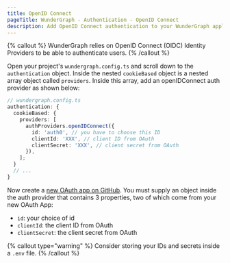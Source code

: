 ```yaml
---
title: OpenID Connect
pageTitle: WunderGraph - Authentication - OpenID Connect
description: Add OpenID Connect authentication to your WunderGraph application.
---
```


{% callout %}
WunderGraph relies on OpenID Connect (OIDC) Identity Providers to be able to authenticate users.
{% /callout %}

Open your project's `wundergraph.config.ts` and scroll down to the `authentication` object.
Inside the nested `cookieBased` object is a nested array object called `providers`.
Inside this array, add an openIDConnect auth provider as shown below:

```typescript
// wundergraph.config.ts
authentication: {
  cookieBased: {
    providers: [
      authProviders.openIDConnect({
        id: 'auth0', // you have to choose this ID
        clientId: 'XXX', // client ID from OAuth
        clientSecret: 'XXX', // client secret from OAuth
      }),
    ];
  }
  // ...
}
```

Now create a [new OAuth app on GitHub](https://github.com/settings/applications/new).
You must supply an object inside the auth provider that contains 3 properties, two of which come from your new OAuth App:

- `id`: your choice of id
- `clientId`: the client ID from OAuth
- `clientSecret`: the client secret from OAuth

{% callout type="warning" %}
Consider storing your IDs and secrets inside a `.env` file.
{% /callout %}
